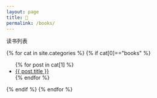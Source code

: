 ```yaml
---
layout: page
title: 📕
permalink: /books/
---
```


读书列表

{% for cat in site.categories %}
{% if cat[0]=="books" %}
  <ul>
    {% for post in cat[1] %}
      <li><a href="{{ post.url }}">{{ post.title }}</a></li>
    {% endfor %}
  </ul>
{% endif %}
{% endfor %}

